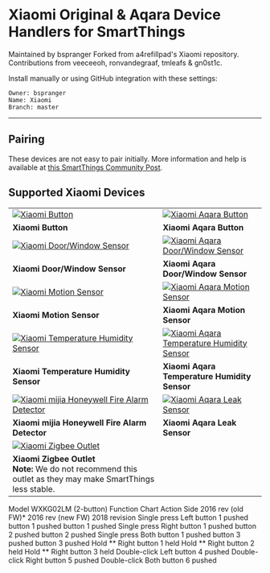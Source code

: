 # Xiaomi Original & Aqara Device Handlers for SmartThings

Maintained by bspranger
Forked from a4refillpad's Xiaomi repository. Contributions from veeceeoh, ronvandegraaf, tmleafs & gn0st1c.

Install manually or using GitHub integration with these settings:
```
Owner: bspranger
Name: Xiaomi
Branch: master
```

---

## Pairing

These devices are not easy to pair initially. More information and help is available at <a href="https://community.smartthings.com/t/original-aqara-xiaomi-zigbee-sensors-contact-temp-motion-button-outlet-leak-etc/113253/1">this SmartThings Community Post</a>.


## Supported Xiaomi Devices

| | |
| --- | --- |
| [![Xiaomi Button](images/button.jpg)](./devicetypes/bspranger/xiaomi-button.src) | [![Xiaomi Aqara Button](images/aqarabutton.jpg)](./devicetypes/bspranger/xiaomi-aqara-button.src) |
| **Xiaomi Button** | **Xiaomi Aqara Button** |
| [![Xiaomi Door/Window Sensor](images/door.jpg)](./devicetypes/bspranger/xiaomi-door-window-sensor.src) | [![Xiaomi Aqara Door/Window Sensor](images/aqaradoor.jpg)](./devicetypes/bspranger/xiaomi-aqara-door-window-sensor.src) |
| **Xiaomi Door/Window Sensor** | **Xiaomi Aqara Door/Window Sensor** |
| [![Xiaomi Motion Sensor](images/motion.jpg)](./devicetypes/bspranger/xiaomi-motion-sensor.src) | [![Xiaomi Aqara Motion Sensor](images/aqaramotion.jpg)](./devicetypes/bspranger/xiaomi-aqara-motion-sensor.src) |
| **Xiaomi Motion Sensor** | **Xiaomi Aqara Motion Sensor** |
| [![Xiaomi Temperature Humidity Sensor](images/temp.jpg)](./devicetypes/bspranger/xiaomi-temperature-humidity-sensor.src) | [![Xiaomi Aqara Temperature Humidity Sensor](images/aqaratemp.jpg)](./devicetypes/bspranger/xiaomi-aqara-temperature-humidity-sensor.src) |
| **Xiaomi Temperature Humidity Sensor** | **Xiaomi Aqara Temperature Humidity Sensor** |
| [![Xiaomi mijia Honeywell Fire Alarm Detector](images/smoke.jpg)](./devicetypes/bspranger/xiaomi-mijia-honeywell-fire-detector.src) | [![Xiaomi Aqara Leak Sensor](images/aqarawater.jpg)](./devicetypes/bspranger/xiaomi-aqara-leak-sensor.src) |
| **Xiaomi mijia Honeywell Fire Alarm Detector** | **Xiaomi Aqara Leak Sensor** |
| [![Xiaomi Zigbee Outlet](images/outlet.jpg)](./devicetypes/bspranger/xiaomi-zigbee-outlet.src) | |
| **Xiaomi Zigbee Outlet**<br>**Note:** We do not recommend this outlet as they may make SmartThings less stable. | |

Model WXKG02LM (2-button) Function Chart
Action	Side	2016 rev (old FW)*	2016 rev (new FW)	2018 revision
Single press	Left	button 1 pushed	button 1 pushed	button 1 pushed
Single press	Right	button 1 pushed	button 2 pushed	button 2 pushed
Single press	Both	button 1 pushed	button 3 pushed	button 3 pushed
Hold **	Right			button 1 held
Hold **	Right			button 2 held
Hold **	Right			button 3 held
Double-click	Left			button 4 pushed
Double-click	Right			button 5 pushed
Double-click	Both			button 6 pushed
